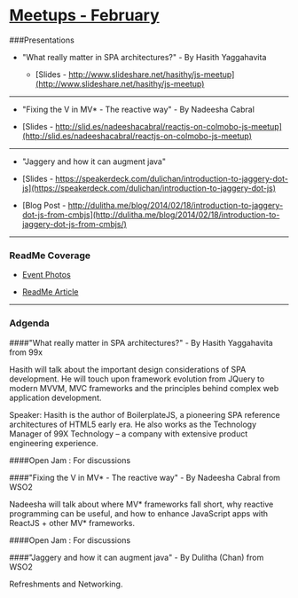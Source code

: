 [Meetups - February](http://www.meetup.com/Colombo-JS-Meetup/events/163220432/)
==================


###Presentations

* "What really matter in SPA architectures?" - By Hasith Yaggahavita

   * [Slides -  http://www.slideshare.net/hasithy/js-meetup](http://www.slideshare.net/hasithy/js-meetup)

-----
     
* "Fixing the V in MV* - The reactive way" - By Nadeesha Cabral

* [Slides - http://slid.es/nadeeshacabral/reactjs-on-colmobo-js-meetup](http://slid.es/nadeeshacabral/reactjs-on-colmobo-js-meetup)


-----

* "Jaggery and how it can augment java"

 * [Slides - https://speakerdeck.com/dulichan/introduction-to-jaggery-dot-js](https://speakerdeck.com/dulichan/introduction-to-jaggery-dot-js)
 
 * [Blog Post - http://dulitha.me/blog/2014/02/18/introduction-to-jaggery-dot-js-from-cmbjs](http://dulitha.me/blog/2014/02/18/introduction-to-jaggery-dot-js-from-cmbjs/)
		

----

### ReadMe Coverage



* [Event Photos](https://www.facebook.com/media/set/?set=a.607158065999735.1073741880.296537027061842&type=1)

* [ReadMe Article](http://readme.lk/cmb-js/)




----

### Adgenda

####"What really matter in SPA architectures?" - By Hasith Yaggahavita from 99x

Hasith will talk about the important design considerations of SPA development. 
He will touch upon framework evolution from JQuery to modern MVVM, MVC frameworks 
and the principles behind complex web application development.

Speaker: Hasith is the author of BoilerplateJS, a pioneering SPA reference 
architectures of HTML5 early era. He also works as the Technology Manager of 
99X Technology – a company with extensive product engineering experience.


####Open Jam : For discussions 



####"Fixing the V in MV* - The reactive way" - By Nadeesha Cabral from WSO2

Nadeesha will talk about where MV* frameworks fall short, why reactive programming 
can be useful, and how to enhance JavaScript apps with ReactJS + other MV* frameworks.


####Open Jam : For discussions 


####"Jaggery and how it can augment java" - By Dulitha (Chan) from WSO2



Refreshments and Networking.